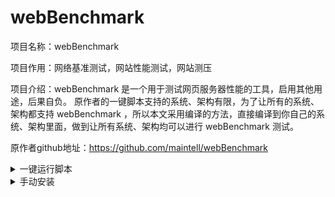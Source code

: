 # webBenchmark
项目名称：webBenchmark


项目作用：网络基准测试，网站性能测试，网站测压


项目介绍：webBenchmark 是一个用于测试网页服务器性能的工具，启用其他用途，后果自负。
原作者的一键脚本支持的系统、架构有限，为了让所有的系统、架构都支持 webBenchmark ，所以本文采用编译的方法，直接编译到你自己的系统、架构里面，做到让所有系统、架构均可以进行 webBenchmark 测试。


原作者github地址：https://github.com/maintell/webBenchmark


<details>
<summary>一键运行脚本</summary>

curl -O https://raw.githubusercontent.com/huliyoudiangou/webBenchmark/main/webBenchmark.sh && chmod +x webBenchmark.sh && ./webBenchmark.sh

</details>


<details>
<summary>手动安装</summary>


第一步：安装 Git 和 Golang

yum install git golang || apt install git golang || dnf install screen || pkg install git golang


第二步：安装 screen 避免任务被系统杀死

apt-get install screen || yum install screen || dnf install screen || pkg install screen

screen -S webBenchmarkSession #创建一个名为 webBenchmarkSession 的窗口任务，命名可以自定义

第三步：编译架构

git clone https://github.com/maintell/webBenchmark.git

cd webBenchmark

go build

第四步：赋予权限，直接开搞（注意替换 url，线程数可根据 vps 性能替换）

chmod +x webBenchmark

./webBenchmark -c 32 -s https://target.url &

第五步：如果不想刷了如何取消

方法一：没有安装 screen：
首先列出该进程，执行：

ps aux | grep webBenchmark

然后找出进程的 pid，执行：

kill -9 pid

方法二：安装了 screen 并且在 screen 窗口任务中运行

screen -ls #获取当前任务

screen -r webBenchmarkSession #回到这个任务

screen -d webBenchmarkSession #关闭这个任务

注意，此时只是关闭了 screen 窗口任务，并没有停止咱们的 webBenchmark 任务
列出该进程，执行：

ps aux | grep webBenchmark

然后找出进程的 pid，执行：

kill -9 pid

</details>
